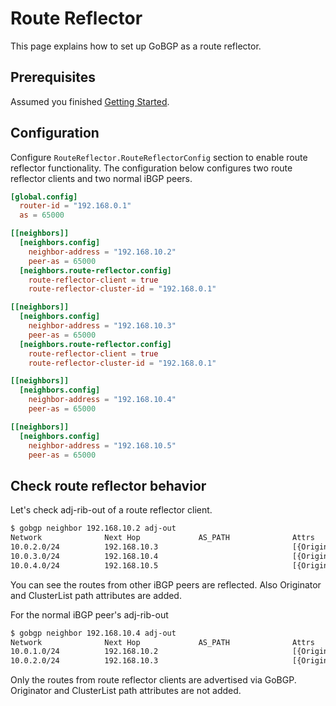 # Route Reflector

This page explains how to set up GoBGP as a route reflector.

## Prerequisites

Assumed you finished [Getting Started](https://github.com/osrg/gobgp/blob/master/docs/sources/getting-started.md).

## Configuration

Configure `RouteReflector.RouteReflectorConfig` section to enable route reflector functionality.
The configuration below configures two route reflector clients and two normal iBGP peers.

```toml
[global.config]
  router-id = "192.168.0.1"
  as = 65000

[[neighbors]]
  [neighbors.config]
    neighbor-address = "192.168.10.2"
    peer-as = 65000
  [neighbors.route-reflector.config]
    route-reflector-client = true
    route-reflector-cluster-id = "192.168.0.1"

[[neighbors]]
  [neighbors.config]
    neighbor-address = "192.168.10.3"
    peer-as = 65000
  [neighbors.route-reflector.config]
    route-reflector-client = true
    route-reflector-cluster-id = "192.168.0.1"

[[neighbors]]
  [neighbors.config]
    neighbor-address = "192.168.10.4"
    peer-as = 65000

[[neighbors]]
  [neighbors.config]
    neighbor-address = "192.168.10.5"
    peer-as = 65000
```

## Check route reflector behavior

Let's check adj-rib-out of a route reflector client.

```bash
$ gobgp neighbor 192.168.10.2 adj-out
Network              Next Hop             AS_PATH              Attrs
10.0.2.0/24          192.168.10.3                              [{Origin: i} {Med: 0} {LocalPref: 100} {Originator: 192.168.0.3} {ClusterList: [192.168.0.1]}]
10.0.3.0/24          192.168.10.4                              [{Origin: i} {Med: 0} {LocalPref: 100} {Originator: 192.168.0.4} {ClusterList: [192.168.0.1]}]
10.0.4.0/24          192.168.10.5                              [{Origin: i} {Med: 0} {LocalPref: 100} {Originator: 192.168.0.5} {ClusterList: [192.168.0.1]}]
```

You can see the routes from other iBGP peers are reflected.
Also Originator and ClusterList path attributes are added.

For the normal iBGP peer's adj-rib-out

```bash
$ gobgp neighbor 192.168.10.4 adj-out
Network              Next Hop             AS_PATH              Attrs
10.0.1.0/24          192.168.10.2                              [{Origin: i} {Med: 0} {LocalPref: 100}]
10.0.2.0/24          192.168.10.3                              [{Origin: i} {Med: 0} {LocalPref: 100}]
```

Only the routes from route reflector clients are advertised via GoBGP.
Originator and ClusterList path attributes are not added.
